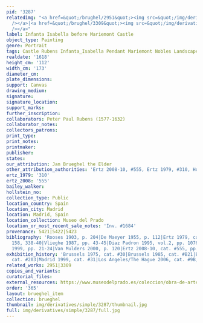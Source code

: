 ```yaml
---
pid: '3287'
relatedimg: "<a href=&quot;/brughel/2951&quot;><img src=&quot;/img/derivatives/simple/2951/thumbnail.jpg&quot;
  /></a>|<a href=&quot;/brughel/3309&quot;><img src=&quot;/img/derivatives/simple/3309/thumbnail.jpg&quot;
  /></a>"
label: Infanta Isabella before Mariemont Castle
object_type: Painting
genre: Portrait
tags: Castle Rubens Infanta_Isabella Pendant Mariemont Nobles Landscape
realdate: '1618'
height_cm: '112'
width_cm: '173'
diameter_cm: 
plate_dimensions: 
support: Canvas
drawing_medium: 
signature: 
signature_location: 
support_marks: 
further_inscription: 
collaborators: Peter Paul Rubens (1577-1632)
collaborator_notes: 
collectors_patrons: 
print_type: 
print_notes: 
printmaker: 
publisher: 
states: 
our_attribution: Jan Brueghel the Elder
other_attribution_authorities: 'Ertz 2008-10, #555, Ertz 1979, #310, Honig database'
ertz_1979: '310'
ertz_2008: '555'
bailey_walker: 
hollstein_no: 
collection_type: Public
location_country: Spain
location_city: Madrid
location: Madrid, Spain
location_collection: Museo del Prado
location_or_most_recent_sale_notes: 'Inv. #1684'
provenance: 5421|5422|5423
bibliography: 'Rooses 1903, p. 204|De Maeyer 1955, p. 112|Ertz 1979, cat. #310, pp.
  158, 338-40|Vlieghe 1987, pp. 43-45|Diaz Padron 1995, vol.2, pp. 1076-83|Vergara
  1999, pp. 21-24|Van Mulders 2000, p. 120|Ertz 2008-10, cat. #555, pp. 1200-02'
exhibition_history: 'Brussels 1975, cat. #30|Brussels 1985, cat. #B21|Brussels 1998,
  cat. #203|Madrid 1999, cat. #31|Los Angeles/The Hague 2006, cat. #9B, pp. 100-107'
related_works: 2951|3309
copies_and_variants: 
curatorial_files: 
external_resources: https://www.museodelprado.es/coleccion/obra-de-arte/la-infanta-isabel-clara-eugenia/beff0a27-a731-47d8-b48e-144f8f98de8c
order: '365'
layout: brueghel_item
collection: brueghel
thumbnail: img/derivatives/simple/3287/thumbnail.jpg
full: img/derivatives/simple/3287/full.jpg
---
```

